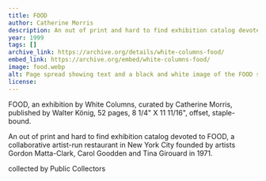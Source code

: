 ```yaml
---
title: FOOD 
author: Catherine Morris
description: An out of print and hard to find exhibition catalog devoted to FOOD, a collaborative artist-run restaurant in New York City
year: 1999
tags: []
archive_link: https://archive.org/details/white-columns-food/
embed_link: https://archive.org/embed/white-columns-food/
image: food.webp
alt: Page spread showing text and a black and white image of the FOOD storefront
license: 
---
```


FOOD, an exhibition by White Columns, curated by Catherine Morris, published by Walter König, 52 pages, 8 1/4" X 11 11/16", offset, staple-bound.

An out of print and hard to find exhibition catalog devoted to FOOD, a collaborative artist-run restaurant in New York City founded by artists Gordon Matta-Clark, Carol Goodden and Tina Girouard in 1971.
 
collected by Public Collectors
